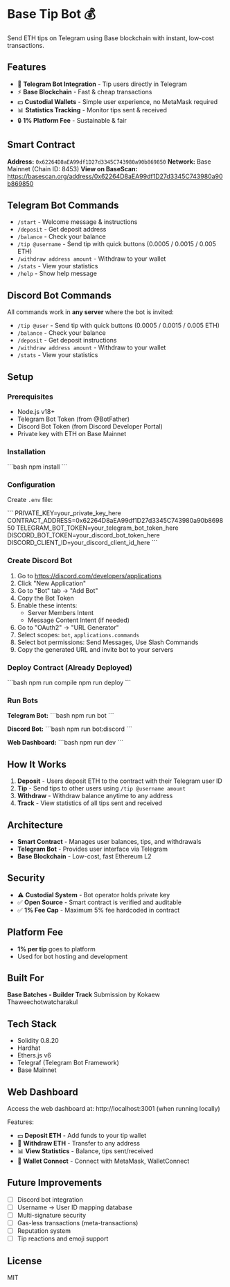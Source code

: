 # Base Tip Bot 💰

Send ETH tips on Telegram using Base blockchain with instant, low-cost transactions.

## Features

- 🤖 **Telegram Bot Integration** - Tip users directly in Telegram
- ⚡ **Base Blockchain** - Fast & cheap transactions
- 💵 **Custodial Wallets** - Simple user experience, no MetaMask required
- 📊 **Statistics Tracking** - Monitor tips sent & received
- 🔒 **1% Platform Fee** - Sustainable & fair

## Smart Contract

**Address:** `0x62264D8aEA99df1D27d3345C743980a90b869850`
**Network:** Base Mainnet (Chain ID: 8453)
**View on BaseScan:** https://basescan.org/address/0x62264D8aEA99df1D27d3345C743980a90b869850

## Telegram Bot Commands

- `/start` - Welcome message & instructions
- `/deposit` - Get deposit address
- `/balance` - Check your balance
- `/tip @username` - Send tip with quick buttons (0.0005 / 0.0015 / 0.005 ETH)
- `/withdraw address amount` - Withdraw to your wallet
- `/stats` - View your statistics
- `/help` - Show help message

## Discord Bot Commands

All commands work in **any server** where the bot is invited:

- `/tip @user` - Send tip with quick buttons (0.0005 / 0.0015 / 0.005 ETH)
- `/balance` - Check your balance
- `/deposit` - Get deposit instructions
- `/withdraw address amount` - Withdraw to your wallet
- `/stats` - View your statistics

## Setup

### Prerequisites

- Node.js v18+
- Telegram Bot Token (from @BotFather)
- Discord Bot Token (from Discord Developer Portal)
- Private key with ETH on Base Mainnet

### Installation

\`\`\`bash
npm install
\`\`\`

### Configuration

Create `.env` file:

\`\`\`
PRIVATE_KEY=your_private_key_here
CONTRACT_ADDRESS=0x62264D8aEA99df1D27d3345C743980a90b869850
TELEGRAM_BOT_TOKEN=your_telegram_bot_token_here
DISCORD_BOT_TOKEN=your_discord_bot_token_here
DISCORD_CLIENT_ID=your_discord_client_id_here
\`\`\`

### Create Discord Bot

1. Go to https://discord.com/developers/applications
2. Click "New Application"
3. Go to "Bot" tab → "Add Bot"
4. Copy the Bot Token
5. Enable these intents:
   - Server Members Intent
   - Message Content Intent (if needed)
6. Go to "OAuth2" → "URL Generator"
7. Select scopes: `bot`, `applications.commands`
8. Select bot permissions: Send Messages, Use Slash Commands
9. Copy the generated URL and invite bot to your servers

### Deploy Contract (Already Deployed)

\`\`\`bash
npm run compile
npm run deploy
\`\`\`

### Run Bots

**Telegram Bot:**
\`\`\`bash
npm run bot
\`\`\`

**Discord Bot:**
\`\`\`bash
npm run bot:discord
\`\`\`

**Web Dashboard:**
\`\`\`bash
npm run dev
\`\`\`

## How It Works

1. **Deposit** - Users deposit ETH to the contract with their Telegram user ID
2. **Tip** - Send tips to other users using `/tip @username amount`
3. **Withdraw** - Withdraw balance anytime to any address
4. **Track** - View statistics of all tips sent and received

## Architecture

- **Smart Contract** - Manages user balances, tips, and withdrawals
- **Telegram Bot** - Provides user interface via Telegram
- **Base Blockchain** - Low-cost, fast Ethereum L2

## Security

- ⚠️ **Custodial System** - Bot operator holds private key
- ✅ **Open Source** - Smart contract is verified and auditable
- ✅ **1% Fee Cap** - Maximum 5% fee hardcoded in contract

## Platform Fee

- **1% per tip** goes to platform
- Used for bot hosting and development

## Built For

**Base Batches - Builder Track**
Submission by Kokaew Thaweechotwatcharakul

## Tech Stack

- Solidity 0.8.20
- Hardhat
- Ethers.js v6
- Telegraf (Telegram Bot Framework)
- Base Mainnet

## Web Dashboard

Access the web dashboard at: http://localhost:3001 (when running locally)

Features:
- 💵 **Deposit ETH** - Add funds to your tip wallet
- 💸 **Withdraw ETH** - Transfer to any address
- 📊 **View Statistics** - Balance, tips sent/received
- 🔗 **Wallet Connect** - Connect with MetaMask, WalletConnect

## Future Improvements

- [ ] Discord bot integration
- [ ] Username -> User ID mapping database
- [ ] Multi-signature security
- [ ] Gas-less transactions (meta-transactions)
- [ ] Reputation system
- [ ] Tip reactions and emoji support

## License

MIT
